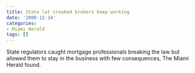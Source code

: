 ```yaml
---
title: State let crooked brokers keep working
date: '2008-12-14'
categories:
- Miami Herald
tags: []
---
```

State regulators caught mortgage professionals breaking the law but allowed them to stay in the business with few consequences, The Miami Herald found.